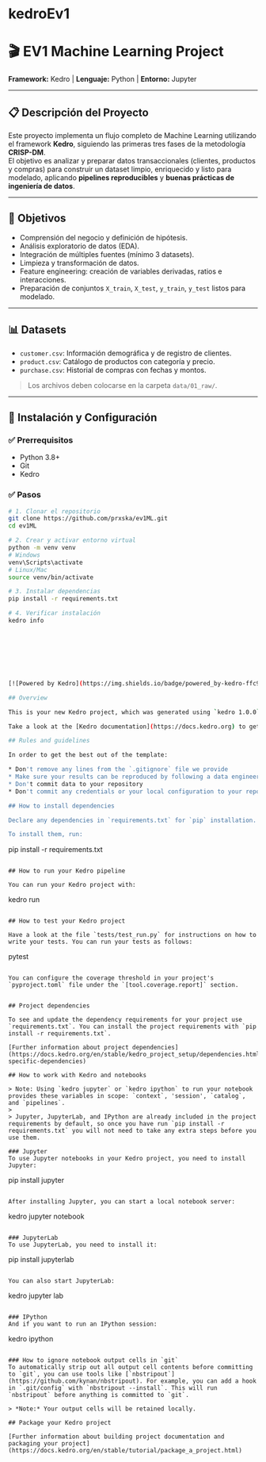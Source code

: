 # kedroEv1




# 🎬 EV1 Machine Learning Project
**Framework:** Kedro | **Lenguaje:** Python | **Entorno:** Jupyter

---

## 📋 Descripción del Proyecto
Este proyecto implementa un flujo completo de Machine Learning utilizando el framework **Kedro**, siguiendo las primeras tres fases de la metodología **CRISP-DM**.  
El objetivo es analizar y preparar datos transaccionales (clientes, productos y compras) para construir un dataset limpio, enriquecido y listo para modelado, aplicando **pipelines reproducibles** y **buenas prácticas de ingeniería de datos**.

---

## 🎯 Objetivos
- Comprensión del negocio y definición de hipótesis.
- Análisis exploratorio de datos (EDA).
- Integración de múltiples fuentes (mínimo 3 datasets).
- Limpieza y transformación de datos.
- Feature engineering: creación de variables derivadas, ratios e interacciones.
- Preparación de conjuntos `X_train`, `X_test`, `y_train`, `y_test` listos para modelado.

---

## 📊 Datasets
- `customer.csv`: Información demográfica y de registro de clientes.
- `product.csv`: Catálogo de productos con categoría y precio.
- `purchase.csv`: Historial de compras con fechas y montos.

> Los archivos deben colocarse en la carpeta `data/01_raw/`.

---

## 🚀 Instalación y Configuración

### ✅ Prerrequisitos
- Python 3.8+
- Git
- Kedro

### ✅ Pasos
```bash
# 1. Clonar el repositorio
git clone https://github.com/prxska/ev1ML.git
cd ev1ML

# 2. Crear y activar entorno virtual
python -m venv venv
# Windows
venv\Scripts\activate
# Linux/Mac
source venv/bin/activate

# 3. Instalar dependencias
pip install -r requirements.txt

# 4. Verificar instalación
kedro info








[![Powered by Kedro](https://img.shields.io/badge/powered_by-kedro-ffc900?logo=kedro)](https://kedro.org)

## Overview

This is your new Kedro project, which was generated using `kedro 1.0.0`.

Take a look at the [Kedro documentation](https://docs.kedro.org) to get started.

## Rules and guidelines

In order to get the best out of the template:

* Don't remove any lines from the `.gitignore` file we provide
* Make sure your results can be reproduced by following a data engineering convention
* Don't commit data to your repository
* Don't commit any credentials or your local configuration to your repository. Keep all your credentials and local configuration in `conf/local/`

## How to install dependencies

Declare any dependencies in `requirements.txt` for `pip` installation.

To install them, run:

```
pip install -r requirements.txt
```

## How to run your Kedro pipeline

You can run your Kedro project with:

```
kedro run
```

## How to test your Kedro project

Have a look at the file `tests/test_run.py` for instructions on how to write your tests. You can run your tests as follows:

```
pytest
```

You can configure the coverage threshold in your project's `pyproject.toml` file under the `[tool.coverage.report]` section.


## Project dependencies

To see and update the dependency requirements for your project use `requirements.txt`. You can install the project requirements with `pip install -r requirements.txt`.

[Further information about project dependencies](https://docs.kedro.org/en/stable/kedro_project_setup/dependencies.html#project-specific-dependencies)

## How to work with Kedro and notebooks

> Note: Using `kedro jupyter` or `kedro ipython` to run your notebook provides these variables in scope: `context`, 'session', `catalog`, and `pipelines`.
>
> Jupyter, JupyterLab, and IPython are already included in the project requirements by default, so once you have run `pip install -r requirements.txt` you will not need to take any extra steps before you use them.

### Jupyter
To use Jupyter notebooks in your Kedro project, you need to install Jupyter:

```
pip install jupyter
```

After installing Jupyter, you can start a local notebook server:

```
kedro jupyter notebook
```

### JupyterLab
To use JupyterLab, you need to install it:

```
pip install jupyterlab
```

You can also start JupyterLab:

```
kedro jupyter lab
```

### IPython
And if you want to run an IPython session:

```
kedro ipython
```

### How to ignore notebook output cells in `git`
To automatically strip out all output cell contents before committing to `git`, you can use tools like [`nbstripout`](https://github.com/kynan/nbstripout). For example, you can add a hook in `.git/config` with `nbstripout --install`. This will run `nbstripout` before anything is committed to `git`.

> *Note:* Your output cells will be retained locally.

## Package your Kedro project

[Further information about building project documentation and packaging your project](https://docs.kedro.org/en/stable/tutorial/package_a_project.html)

